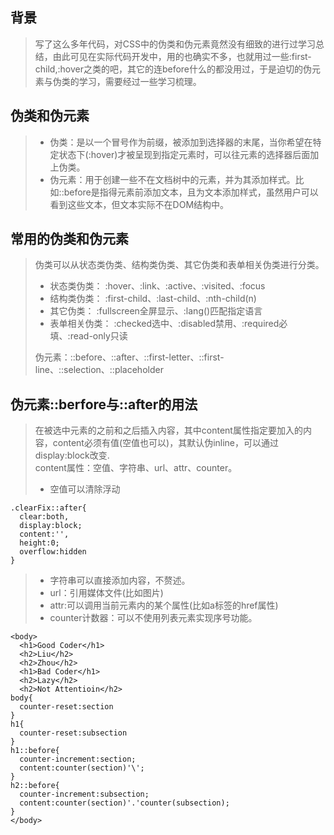 ## 背景
> 写了这么多年代码，对CSS中的伪类和伪元素竟然没有细致的进行过学习总结，由此可见在实际代码开发中，用的也确实不多，也就用过一些:first-child,:hover之类的吧，其它的连before什么的都没用过，于是迫切的伪元素与伪类的学习，需要经过一些学习梳理。

## 伪类和伪元素
> + 伪类：是以一个冒号作为前缀，被添加到选择器的末尾，当你希望在特定状态下(:hover)才被呈现到指定元素时，可以往元素的选择器后面加上伪类。  
> + 伪元素：用于创建一些不在文档树中的元素，并为其添加样式。比如::before是指得元素前添加文本，且为文本添加样式，虽然用户可以看到这些文本，但文本实际不在DOM结构中。
## 常用的伪类和伪元素
> 伪类可以从状态类伪类、结构类伪类、其它伪类和表单相关伪类进行分类。  
> + 状态类伪类： :hover、:link、:active、:visited、:focus
> + 结构类伪类： :first-child、:last-child、:nth-child(n) 
> + 其它伪类：   :fullscreen全屏显示、:lang()匹配指定语言
> + 表单相关伪类：  :checked选中、:disabled禁用、:required必填、:read-only只读
> 
> 伪元素：::before、::after、::first-letter、::first-line、::selection、::placeholder
## 伪元素::berfore与::after的用法
> 在被选中元素的之前和之后插入内容，其中content属性指定要加入的内容，content必须有值(空值也可以)，其默认伪inline，可以通过display:block改变.  
> content属性：空值、字符串、url、attr、counter。  
> + 空值可以清除浮动  
```
.clearFix::after{
  clear:both,
  display:block;
  content:'',
  height:0;
  overflow:hidden
}
```
> + 字符串可以直接添加内容，不赘述。  
> + url：引用媒体文件(比如图片) 
> + attr:可以调用当前元素内的某个属性(比如a标签的href属性)  
> + counter计数器：可以不使用列表元素实现序号功能。
```
<body>
  <h1>Good Coder</h1>
  <h2>Liu</h2>
  <h2>Zhou</h2>
  <h1>Bad Coder</h1>
  <h2>Lazy</h2>
  <h2>Not Attentioin</h2>
body{
  counter-reset:section
}  
h1{
  counter-reset:subsection
}
h1::before{
  counter-increment:section;
  content:counter(section)'\';
}
h2::before{
  counter-increment:subsection;
  content:counter(section)'.'counter(subsection);
}
</body>
```